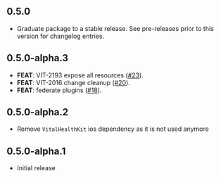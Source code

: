 ## 0.5.0

 - Graduate package to a stable release. See pre-releases prior to this version for changelog entries.

## 0.5.0-alpha.3

 - **FEAT**: VIT-2193 expose all resources ([#23](https://github.com/tryVital/vital-flutter/issues/23)).
 - **FEAT**: VIT-2016 change cleanup ([#20](https://github.com/tryVital/vital-flutter/issues/20)).
 - **FEAT**: federate plugins ([#18](https://github.com/tryVital/vital-flutter/issues/18)).

## 0.5.0-alpha.2

* Remove `VitalHealthKit` ios dependency as it is not used anymore

## 0.5.0-alpha.1

* Initial release
